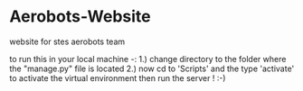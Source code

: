 # Aerobots-Website
website for stes aerobots team

to run this in your local machine -:
1.)  change directory to the folder where the "manage.py" file is located
2.)  now cd to 'Scripts' and the type 'activate' to activate the virtual environment
then run the server !  :-)
